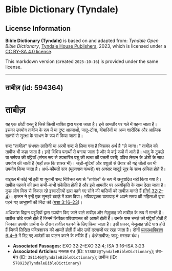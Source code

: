 # Bible Dictionary (Tyndale)

## License Information

**Bible Dictionary (Tyndale)** is based on and adapted from: _Tyndale Open Bible Dictionary_, [Tyndale House Publishers](https://tyndaleopenresources.com/), 2023, which is licensed under a [CC BY-SA 4.0 license](https://creativecommons.org/licenses/by-sa/4.0/legalcode.en).

This markdown version (created `2025-10-16`) is provided under the same license.



--------------------------------

## ताबीज़ (id: 594364)

ताबीज़
======

यह एक छोटी वस्तु है जिसे किसी व्यक्ति द्वारा पहना जाता है। इसे आमतौर पर गले में पहना जाता है। इसका उपयोग ताबीज के रूप में या दुष्ट आत्माओं, जादू\-टोना, बीमारियों या अन्य शारीरिक और आत्मिक खतरों से सुरक्षा के साधन के रूप में किया जाता है।

शब्द "ताबीज़" संभवतः लातिनी या अरबी शब्द से लिया गया है जिसका अर्थ है "ले जाना।" ताबीज़ को तावीज भी कहा जाता है। इन्हें विभिन्न पदार्थों से बनाया जाता है और ये कई रूपों में आते हैं। धातु के टुकड़े या चर्मपत्र की पट्टियाँ (संगत रूप से उपचारित पशु की त्वचा की पतली परतें) पवित्र लेखन के अंशों के साथ उपयोग की जाती हैं (यहाँ तक कि शास्त्र भी)। जड़ी\-बूटियों और पशुओं से तैयार की गई चीज़ों का भी उपयोग किया जाता है। अर्ध\-कीमती रत्न (मूल्यवान पत्थरों) पर अक्सर जादुई सूत्र के साथ अंकित होते हैं।

बाइबल में कोई भी इब्री या यूनानी शब्द निश्चित रूप से "ताबीज़" के रूप में अनुवादित नहीं किया गया है। ताबीज़ पहनने की प्रथा कभी\-कभी संकेतित होती है और इसे आमतौर पर अस्वीकृति के साथ देखा जाता है। कुछ लोग मिस्र से निकल रहे इस्राएलियों द्वारा पहने गए सोने की बालियों को ताबीज़ मानते हैं ([निर्ग 32:2–4](https://ref.ly/Exod32:2-Exod32:4))। हारून ने इन्हें एक सुनहरे बछड़े में ढाल दिया। भविष्यद्वक्ता यशायाह ने अपने समय की महिलाओं द्वारा पहने गए आभूषणों की निंदा की ([यशा 3:16–23](https://ref.ly/Isa3:16-Isa3:23))।

अधिकांश विद्वान यहूदियों द्वारा उपयोग किए जाने वाले तावीज़ और मेज़ुज़ाह को ताबीज़ के रूप में मानते हैं। तावीज़ छोटे बक्से होते हैं जिनमें लिखित पवित्रशास्त्र की आयतें होती हैं। उनके पास चमड़े की पट्टियाँ होती हैं जिनका उपयोग प्रार्थना के दौरान तावीज़ पहनने के लिए किया जाता है। इसी प्रकार, मेजुज़ाह छोटे पात्र होते हैं जिनमें लिखित पवित्रशास्त्र की आयतें होती हैं और उन्हें दरवाजों पर रखा जाता है। दोनों [व्यवस्थाविवरण 6:4–9](https://ref.ly/Deut6:4-Deut6:9) में दिए गए आदेशों का पालन करने के तरीके हैं। *देखें* ताबीज; जादू; मस्तक बंध।

* **Associated Passages:** EXO 32:2–EXO 32:4; ISA 3:16–ISA 3:23
* **Associated Articles:** मस्तक बंध (ID: `578887@TyndaleBibleDictionary`); तंत्र-मंत्र (ID: `381146@TyndaleBibleDictionary`); ताबीज (ID: `578923@TyndaleBibleDictionary`)


